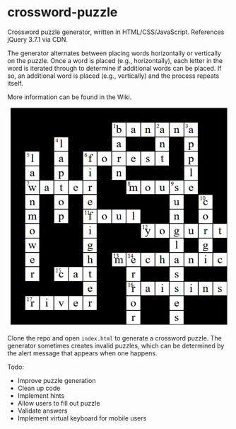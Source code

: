 # crossword-puzzle

Crossword puzzle generator, written in HTML/CSS/JavaScript. References jQuery 3.7.1 via CDN. 

The generator alternates between placing words horizontally or vertically on the puzzle. Once a word is placed (e.g., horizontally), each letter in the word is iterated through to determine if additional words can be placed. If so, an additional word is placed (e.g., vertically) and the process repeats itself.

More information can be found in the Wiki.

![Screenshot of a generated crossword puzzle](./img/screenshot.png)

Clone the repo and open `index.html` to generate a crossword puzzle. The generator sometimes creates invalid puzzles, which can be determined by the alert message that appears when one happens.

Todo:
* Improve puzzle generation
* Clean up code
* Implement hints
* Allow users to fill out puzzle
* Validate answers
* Implement virtual keyboard for mobile users

